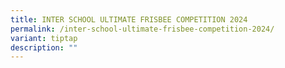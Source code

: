 ```yaml
---
title: INTER SCHOOL ULTIMATE FRISBEE COMPETITION 2024
permalink: /inter-school-ultimate-frisbee-competition-2024/
variant: tiptap
description: ""
---
```

